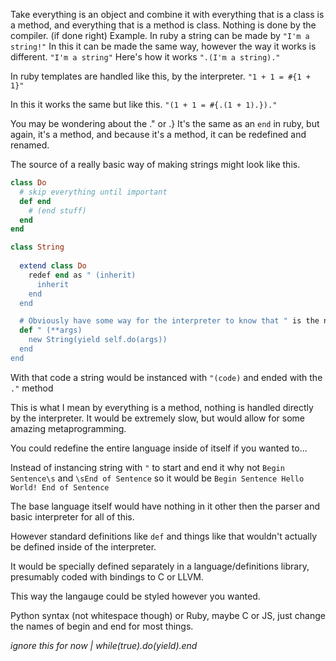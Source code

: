 Take everything is an object and combine it with everything that is a class is a method, and everything that is a method is class.
Nothing is done by the compiler. (if done right)
Example.
In ruby a string can be made by
`"I'm a string!"`
In this it can be made the same way, however the way it works is different.
`"I'm a string"`
Here's how it works
`".(I'm a string)."`

In ruby templates are handled like this, by the interpreter.
`"1 + 1 = #{1 + 1}"`

In this it works the same but like this.
`"(1 + 1 = #{.(1 + 1).})."`

You may be wondering about the ." or .}
It's the same as an `end` in ruby, but again, it's a method, and because it's a method, it can be redefined and renamed.

The source of a really basic way of making strings might look like this.

```rb
class Do
  # skip everything until important
  def end
    # (end stuff)
  end
end

class String
  
  extend class Do
    redef end as " (inherit)
      inherit
    end
  end

  # Obviously have some way for the interpreter to know that " is the name, but ignore all of that right now.
  def " (**args)
    new String(yield self.do(args))
  end
end
```

With that code a string would be instanced with `"(code)` and ended with the `."` method


This is what I mean by everything is a method, nothing is handled directly by the interpreter.
It would be extremely slow, but would allow for some amazing metaprogramming.


You could redefine the entire language inside of itself if you wanted to...

Instead of instancing string with `"` to start and end it why not `Begin Sentence\s` and `\sEnd of Sentence` so it would be `Begin Sentence Hello World! End of Sentence`



The base language itself would have nothing in it other then the parser and basic interpreter for all of this.

However standard definitions like `def` and things like that wouldn't actually be defined inside of the interpreter.

It would be specially defined separately in a language/definitions library, presumably coded with bindings to C or LLVM.

This way the langauge could be styled however you wanted.

Python syntax (not whitespace though) or Ruby, maybe C or JS, just change the names of begin and end for most things.


_ignore this for now | while(true).do(yield).end_
